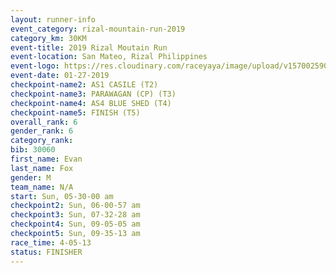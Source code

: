 ```yaml
---
layout: runner-info 
event_category: rizal-mountain-run-2019 
category_km: 30KM 
event-title: 2019 Rizal Moutain Run 
event-location: San Mateo, Rizal Philippines 
event-logo: https://res.cloudinary.com/raceyaya/image/upload/v1570025909/logo/rizal-mountain_gkfete.jpg 
event-date: 01-27-2019 
checkpoint-name2: AS1 CASILE (T2) 
checkpoint-name3: PARAWAGAN (CP) (T3) 
checkpoint-name4: AS4 BLUE SHED (T4) 
checkpoint-name5: FINISH (T5) 
overall_rank: 6
gender_rank: 6
category_rank: 
bib: 30060
first_name: Evan
last_name: Fox
gender: M
team_name: N/A
start: Sun, 05-30-00 am
checkpoint2: Sun, 06-00-57 am
checkpoint3: Sun, 07-32-28 am
checkpoint4: Sun, 09-05-05 am
checkpoint5: Sun, 09-35-13 am
race_time: 4-05-13
status: FINISHER
---
```

